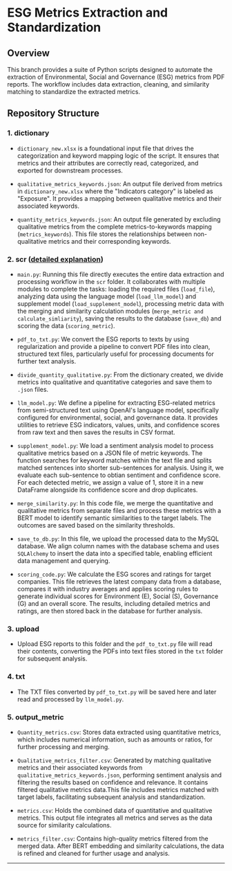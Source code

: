 # ESG Metrics Extraction and Standardization

## Overview

This branch provides a suite of Python scripts designed to automate the extraction of Environmental, Social and Governance (ESG) metrics from PDF reports. The workflow includes data extraction, cleaning, and similarity matching to standardize the extracted metrics.

## Repository Structure

### 1. dictionary
- `dictionary_new.xlsx` is a foundational input file that drives the categorization and keyword mapping logic of the script. It ensures that metrics and their attributes are correctly read, categorized, and exported for downstream processes.
  
- `qualitative_metrics_keywords.json`: An output file derived from metrics in `dictionary_new.xlsx` where the "Indicators category" is labeled as "Exposure". It provides a mapping between qualitative metrics and their associated keywords.

- `quantity_metrics_keywords.json`: An output file generated by excluding qualitative metrics from the complete metrics-to-keywords mapping (`metrics_keywords`). This file stores the relationships between non-qualitative metrics and their corresponding keywords.

### 2. scr ([detailed explanation](https://github.com/ariahuang314/groupproject/wiki/3-Automated-ESG-Metric-Extraction-and-Processing-Workflow))
- `main.py`: Running this file directly executes the entire data extraction and processing workflow in the `scr` folder. It collaborates with multiple modules to complete the tasks: loading the required files (`load_file`), analyzing data using the language model (`load_llm_model`) and supplement model (`load_supplement_model`), processing metric data with the merging and similarity calculation modules (`merge_metric and calculate_simliarity`), saving the results to the database (`save_db`) and scoring the data (`scoring_metric`).
  
- `pdf_to_txt.py`: We convert the ESG reports to texts by using regularization and provide a pipeline to convert PDF files into clean, structured text files, particularly useful for processing documents for further text analysis.
  
- `divide_quantity_qualitative.py`: From the dictionary created, we divide metrics into qualitative and quantitative categories and save them to `.json` files.
  
- `llm_model.py`: We define a pipeline for extracting ESG-related metrics from semi-structured text using OpenAI's language model, specifically configured for environmental, social, and governance data. It provides utilities to retrieve ESG indicators, values, units, and confidence scores from raw text and then saves the results in CSV format.
  
- `supplement_model.py`: We load a sentiment analysis model to process qualitative metrics based on a JSON file of metric keywords. The function searches for keyword matches within the text file and splits matched sentences into shorter sub-sentences for analysis. Using it, we evaluate each sub-sentence to obtian sentiment and confidence score. For each detected metric, we assign a value of 1, store it in a new DataFrame alongside its confidence score and drop duplicates.
  
- `merge_similarity.py`: In this code file, we merge the quantitative and qualitative metrics from separate files and process these metrics with a BERT model to identify semantic similarities to the target labels. The outcomes are saved based on the similarity thresholds.
  
- `save_to_db.py`: In this file, we upload the processed data to the MySQL database. We align column names with the database schema and uses `SQLAlchemy` to insert the data into a specified table, enabling efficient data management and querying.

- `scoring_code.py`: We calculate the ESG scores and ratings for target companies. This file retrieves the latest company data from a database, compares it with industry averages and applies scoring rules to generate individual scores for Environment (E), Social (S), Governance (G) and an overall score. The results, including detailed metrics and ratings, are then stored back in the database for further analysis. 

### 3. upload
- Upload ESG reports to this folder and the `pdf_to_txt.py` file will read their contents, converting the PDFs into text files stored in the `txt` folder for subsequent analysis.

### 4. txt
- The TXT files converted by `pdf_to_txt.py` will be saved here and later read and processed by `llm_model.py`.

### 5. output_metric
- `Quantity_metrics.csv`: Stores data extracted using quantitative metrics, which includes numerical information, such as amounts or ratios, for further processing and merging.

- `Qualitative_metrics_filter.csv`: Generated by matching qualitative metrics and their associated keywords from `qualitative_metrics_keywords.json`, performing sentiment analysis and filtering the results based on confidence and relevance. It contains filtered qualitative metrics data.This file includes metrics matched with target labels, facilitating subsequent analysis and standardization.

- `metrics.csv`: Holds the combined data of quantitative and qualitative metrics. This output file integrates all metrics and serves as the data source for similarity calculations.

- `metrics_filter.csv`: Contains high-quality metrics filtered from the merged data. After BERT embedding and similarity calculations, the data is refined and cleaned for further usage and analysis.

---------------------------------------------------------------------
